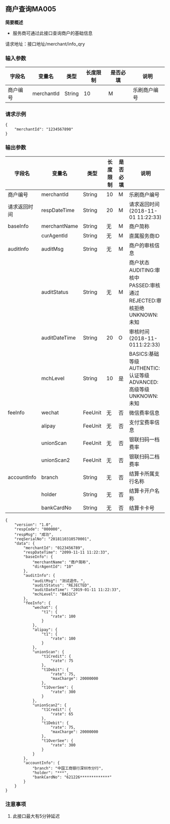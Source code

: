 ##  商户查询MA005 ##
**简要概述**
- 服务商可通过此接口查询商户的基础信息

请求地址：接口地址/merchant/info_qry
### 输入参数 ###
|字段名|变量名|类型|长度限制|是否必填|说明|
|---|---|---|---|---|---|
|商户编号|merchantId|String|10|M|乐刷商户编号|
###  请求示例 ###
```
{
    "merchantId": "1234567890"
}
```
### 输出参数 ###
|字段名|变量名|类型|长度限制|是否必填|说明|
|---|---|---|---|---|---|
|商户编号|merchantId|String|10|M|乐刷商户编号|
|请求返回时间|respDateTime|String|20|M|请求返回时间(2018-11-01 11:22:33)|
|baseInfo|merchantName|String|无|M|商户简称|
||curAgentId|String|无|M|直属服务商ID|
|auditInfo|auditMsg|String|无|M|商户的审核信息|
||auditStatus|String|无|M|商户状态<br>AUDITING:审核中<br>PASSED:审核通过<br>REJECTED:审核拒绝<br>UNKNOWN:未知|
||auditDateTime|String|20|O|审核时间(2018-11-0111:22:33)|
||mchLevel|String|10|是|BASICS:基础等级<br>AUTHENTIC:认证等级<br>ADVANCED:高级等级<br>UNKNOWN:未知|
|feeInfo|wechat|FeeUnit|无|否|微信费率信息|
||alipay|FeeUnit|无|否|支付宝费率信息|
||unionScan|FeeUnit|无|否|银联扫码一档费率|
||unionScan2|FeeUnit|无|否|银联扫码二档费率|
|accountInfo|branch|String|无|否|结算卡所属支行名称|
||holder|String|无|否|结算卡开户名称|
||bankCardNo|String|无|否|结算卡卡号|
```
{
    "version": "1.0",
    "respCode": "000000",
    "respMsg": "成功",
    "reqSerialNo": "2018110310570001",
    "data": {
        "merchantId": "0123456789",
        "respDateTime": "2099-11-11 11:22:33",
        "baseInfo": {
            "merchantName": "商户简称",
            "dirAgentId": "10"
        },
        "auditInfo": {
            "auditMsg": "测试退件。",
            "auditStatus": "REJECTED",
            "auditDateTime": "2019-01-11 11:22:33",
            "mchLevel": "BASICS"
        },
        "feeInfo": {
            "wechat": {
                "t1": {
                    "rate": 100
                }
            },
            "alipay": {
                "t1": {
                    "rate": 100
                }
            },
            "unionScan": {
                "t1Credit": {
                    "rate": 75
                },
                "t1Debit": {
                    "rate": 75,
                    "maxCharge": 20000000
                },
                "t1OverSee": {
                    "rate": 300
                }
            },
            "unionScan2": {
                "t1Credit": {
                    "rate": 65
                },
                "t1Debit": {
                    "rate": 75,
                    "maxCharge": 20000000
                },
                "t1OverSee": {
                    "rate": 300
                }
            }
        },
        "accountInfo": {
            "branch": "中国工商银行深圳市分行",
            "holder": "***",
            "bankCardNo": "621226*************"
        }
    }
}
```
### 注意事项 ###
1. 此接口最大有5分钟延迟
